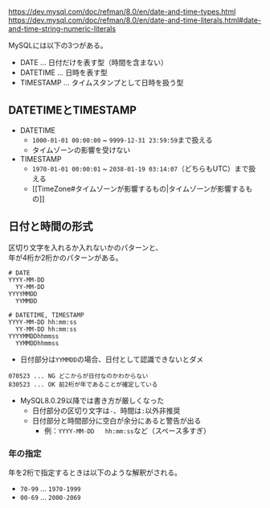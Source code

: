 <https://dev.mysql.com/doc/refman/8.0/en/date-and-time-types.html>  
<https://dev.mysql.com/doc/refman/8.0/en/date-and-time-literals.html#date-and-time-string-numeric-literals>

MySQLには以下の3つがある。

* DATE ... 日付だけを表す型（時間を含まない）
* DATETIME ... 日時を表す型
* TIMESTAMP ... タイムスタンプとして日時を扱う型

## DATETIMEとTIMESTAMP
* DATETIME
	- `1000-01-01 00:00:00` ~ `9999-12-31 23:59:59`まで扱える
	- タイムゾーンの影響を受けない
* TIMESTAMP
	- `1970-01-01 00:00:01` ~ `2038-01-19 03:14:07`（どちらもUTC）まで扱える
	- [[TimeZone#タイムゾーンが影響するもの|タイムゾーンが影響するもの]]

## 日付と時間の形式
区切り文字を入れるか入れないかのパターンと、  
年が4桁か2桁かのパターンがある。
```
# DATE
YYYY-MM-DD
  YY-MM-DD
YYYYMMDD
  YYMMDD

# DATETIME, TIMESTAMP
YYYY-MM-DD hh:mm:ss
  YY-MM-DD hh:mm:ss
YYYYMMDDhhmmss
  YYMMDDhhmmss
```

* 日付部分は`YYMMDD`の場合、日付として認識できないとダメ
```
070523 ... NG どこからが日付なのかわからない
830523 ... OK 前2桁が年であることが確定している
```
* MySQL8.0.29以降では書き方が厳しくなった
	- 日付部分の区切り文字は`-`、時間は`:`以外非推奨
	- 日付部分と時間部分に空白が余分にあると警告が出る
		- 例：`YYYY-MM-DD   hh:mm:ss`など（スペース多すぎ）

### 年の指定
年を2桁で指定するときは以下のような解釈がされる。
* `70-99` ... `1970-1999`
* `00-69` ... `2000-2069`